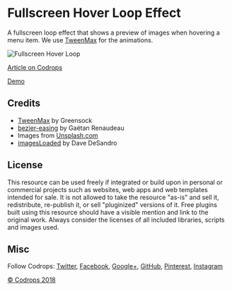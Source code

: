 # Fullscreen Hover Loop Effect

A fullscreen loop effect that shows a preview of images when hovering a menu item. We use [TweenMax](https://greensock.com/tweenmax) for the animations.

![Fullscreen Hover Loop](https://tympanus.net/codrops/wp-content/uploads/2018/10/FullscreenLoop_featured.jpg)

[Article on Codrops](https://tympanus.net/codrops/?p=36172)

[Demo](http://tympanus.net/Development/FullscreenHoverLoop/)

## Credits

- [TweenMax](https://greensock.com/tweenmax) by Greensock
- [bezier-easing](https://github.com/gre/bezier-easing) by Gaëtan Renaudeau
- Images from [Unsplash.com](http://unsplash.com)
- [imagesLoaded](http://imagesloaded.desandro.com/) by Dave DeSandro

## License
This resource can be used freely if integrated or build upon in personal or commercial projects such as websites, web apps and web templates intended for sale. It is not allowed to take the resource "as-is" and sell it, redistribute, re-publish it, or sell "pluginized" versions of it. Free plugins built using this resource should have a visible mention and link to the original work. Always consider the licenses of all included libraries, scripts and images used.

## Misc

Follow Codrops: [Twitter](http://www.twitter.com/codrops), [Facebook](http://www.facebook.com/codrops), [Google+](https://plus.google.com/101095823814290637419), [GitHub](https://github.com/codrops), [Pinterest](http://www.pinterest.com/codrops/), [Instagram](https://www.instagram.com/codropsss/)


[© Codrops 2018](http://www.codrops.com)





